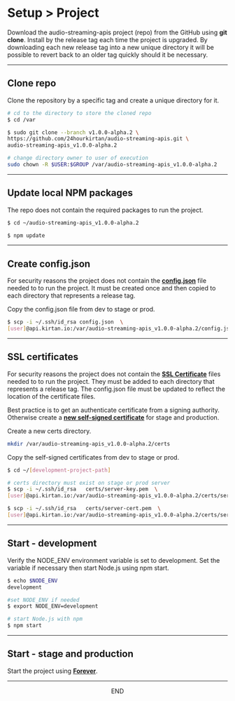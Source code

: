 <div class="page-header">
  <h1  id="page-title">Setup > Project</h1>
</div>

Download the audio-streaming-apis project (repo) from the GitHub using __git clone__. Install
by the release tag each time the project is upgraded. By downloading each new release
tag into a new unique directory it will be
possible to revert back to an older tag quickly should it be necessary.



___
## Clone repo
Clone the repository by a specific tag and create a unique directory for it.

```bash
# cd to the directory to store the cloned repo
$ cd /var

$ sudo git clone --branch v1.0.0-alpha.2 \
https://github.com/24hourkirtan/audio-streaming-apis.git \
audio-streaming-apis_v1.0.0-alpha.2

# change directory owner to user of execution
sudo chown -R $USER:$GROUP /var/audio-streaming-apis_v1.0.0-alpha.2
```



___
## Update local NPM packages
The repo does not contain the required packages to run the project.

```bash
$ cd ~/audio-streaming-apis_v1.0.0-alpha.2

$ npm update
```


___
## Create config.json
For security reasons the project does not contain the
__[config.json](/index.html?md=pages_config.md)__
 file needed to
to run the project. It must be created once and then copied to each directory that represents a
release tag.

Copy the config.json file from dev to stage or prod.

```bash
$ scp -i ~/.ssh/id_rsa config.json  \
[user]@api.kirtan.io:/var/audio-streaming-apis_v1.0.0-alpha.2/config.json
```


___
## SSL certificates
For security reasons the project does not contain the
__[SSL Certificate](/index.html?md=pages_ssl.md)__
 files needed to
to run the project. They must be added to each directory that represents a
release tag. The config.json file must be updated to reflect the location
of the certificate files.

Best practice is to get an authenticate certificate from a signing authority.
Otherwise create a __[new self-signed certificate](/index.html?md=pages_ssl.md)__
 for stage and production.

Create a new certs directory.

```bash
mkdir /var/audio-streaming-apis_v1.0.0-alpha.2/certs
```

Copy the self-signed certificates from dev to stage or prod.

```bash
$ cd ~/[development-project-path]

# certs directory must exist on stage or prod server
$ scp -i ~/.ssh/id_rsa   certs/server-key.pem  \
[user]@api.kirtan.io:/var/audio-streaming-apis_v1.0.0-alpha.2/certs/server-key.pem

$ scp -i ~/.ssh/id_rsa   certs/server-cert.pem  \
[user]@api.kirtan.io:/var/audio-streaming-apis_v1.0.0-alpha.2/certs/server-cert.pem
```


___
## Start - development
Verify the NODE_ENV environment variable is set to development. Set the variable if necessary then start
Node.js using npm start.

```bash
$ echo $NODE_ENV
development

#set NODE_ENV if needed
$ export NODE_ENV=development

# start Node.js with npm
$ npm start

```

___
## Start - stage and production
Start the project using __[Forever](/index.html?md=pages_setup_forever.md)__.



___
<div style="margin:0 auto;text-align:center;">END</div>
